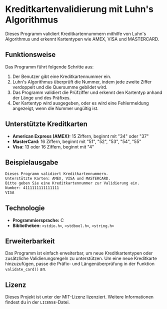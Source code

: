 # Kreditkartenvalidierung mit Luhn's Algorithmus

Dieses Programm validiert Kreditkartennummern mithilfe von Luhn's Algorithmus und erkennt Kartentypen wie AMEX, VISA und MASTERCARD.

## Funktionsweise

Das Programm führt folgende Schritte aus:
1. Der Benutzer gibt eine Kreditkartennummer ein.
2. Luhn's Algorithmus überprüft die Nummer, indem jede zweite Ziffer verdoppelt und die Quersumme gebildet wird.
3. Das Programm validiert die Prüfziffer und erkennt den Kartentyp anhand der Länge und des Präfixes.
4. Der Kartentyp wird ausgegeben, oder es wird eine Fehlermeldung angezeigt, wenn die Nummer ungültig ist.

## Unterstützte Kreditkarten

- **American Express (AMEX):** 15 Ziffern, beginnt mit "34" oder "37"
- **MasterCard:** 16 Ziffern, beginnt mit "51", "52", "53", "54", "55"
- **Visa:** 13 oder 16 Ziffern, beginnt mit "4"

## Beispielausgabe
```bash
Dieses Programm validiert Kreditkartennummern.
Unterstützte Karten: AMEX, VISA und MASTERCARD.
Bitte geben Sie eine Kreditkartennummer zur Validierung ein.
Number: 4111111111111111
VISA
```

## Technologie

- **Programmiersprache:** C
- **Bibliotheken:** `<stdio.h>`, `<stdbool.h>`, `<string.h>`

## Erweiterbarkeit

Das Programm ist einfach erweiterbar, um neue Kreditkartentypen oder zusätzliche Validierungsregeln zu unterstützen. Um eine neue Kreditkarte hinzuzufügen, passe die Präfix- und Längenüberprüfung in der Funktion `validate_card()` an.

## Lizenz

Dieses Projekt ist unter der MIT-Lizenz lizenziert. Weitere Informationen findest du in der `LICENSE`-Datei.

